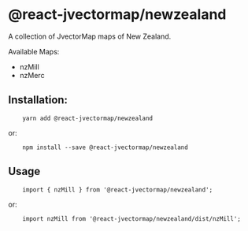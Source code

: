 # @react-jvectormap/newzealand

A collection of JvectorMap maps of New Zealand.

Available Maps:

- nzMill
- nzMerc

## Installation:

```
    yarn add @react-jvectormap/newzealand
```

or:

```
    npm install --save @react-jvectormap/newzealand
```

## Usage

```
    import { nzMill } from '@react-jvectormap/newzealand';
```

or:

```
    import nzMill from '@react-jvectormap/newzealand/dist/nzMill';
```
